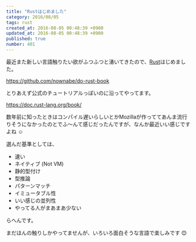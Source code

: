 ```yaml
---
title: "Rustはじめました"
category: 2016/08/05
tags: rust
created_at: 2016-08-05 00:48:39 +0900
updated_at: 2016-08-05 00:48:39 +0900
published: true
number: 401
---
```


最近また新しい言語触りたい欲がふつふつと湧いてきたので、[Rust](https://www.rust-lang.org/en-US/)はじめました。

https://github.com/nownabe/do-rust-book

とりあえず公式のチュートリアルっぽいのに沿ってやってます。

https://doc.rust-lang.org/book/

数年前に知ったときはコンパイル遅いらしいとかMozillaが作っててあんま流行りそうになかったのとでふ～んて感じだったんですが、なんか最近いい感じですよね :relaxed: 

選んだ基準としては、

* 速い
* ネイティブ (Not VM)
* 静的型付け
* 型推論
* パターンマッチ
* イミュータブル性
* いい感じの並列性
* やってる人がまあまあ少ない

らへんです。

まだほんの触りしかやってませんが、いろいろ面白そうな言語で楽しみです :blush: 
